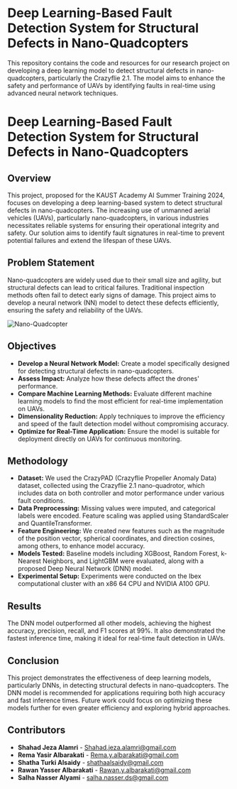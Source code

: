 # Deep Learning-Based Fault Detection System for Structural Defects in Nano-Quadcopters

This repository contains the code and resources for our research project on developing a deep learning model to detect structural defects in nano-quadcopters, particularly the Crazyflie 2.1. The model aims to enhance the safety and performance of UAVs by identifying faults in real-time using advanced neural network techniques.



# Deep Learning-Based Fault Detection System for Structural Defects in Nano-Quadcopters

## Overview

This project, proposed for the KAUST Academy AI Summer Training 2024, focuses on developing a deep learning-based system to detect structural defects in nano-quadcopters. The increasing use of unmanned aerial vehicles (UAVs), particularly nano-quadcopters, in various industries necessitates reliable systems for ensuring their operational integrity and safety. Our solution aims to identify fault signatures in real-time to prevent potential failures and extend the lifespan of these UAVs.

## Problem Statement

Nano-quadcopters are widely used due to their small size and agility, but structural defects can lead to critical failures. Traditional inspection methods often fail to detect early signs of damage. This project aims to develop a neural network (NN) model to detect these defects efficiently, ensuring the safety and reliability of the UAVs.

![Nano-Quadcopter](/Users/rawanyasir/Downloads/E8_W1_near_M3_M4.jpg)

## Objectives

- **Develop a Neural Network Model:** Create a model specifically designed for detecting structural defects in nano-quadcopters.
- **Assess Impact:** Analyze how these defects affect the drones' performance.
- **Compare Machine Learning Methods:** Evaluate different machine learning models to find the most efficient for real-time implementation on UAVs.
- **Dimensionality Reduction:** Apply techniques to improve the efficiency and speed of the fault detection model without compromising accuracy.
- **Optimize for Real-Time Application:** Ensure the model is suitable for deployment directly on UAVs for continuous monitoring.

## Methodology

- **Dataset:** We used the CrazyPAD (Crazyflie Propeller Anomaly Data) dataset, collected using the Crazyflie 2.1 nano-quadrotor, which includes data on both controller and motor performance under various fault conditions.
- **Data Preprocessing:** Missing values were imputed, and categorical labels were encoded. Feature scaling was applied using StandardScaler and QuantileTransformer.
- **Feature Engineering:** We created new features such as the magnitude of the position vector, spherical coordinates, and direction cosines, among others, to enhance model accuracy.
- **Models Tested:** Baseline models including XGBoost, Random Forest, k-Nearest Neighbors, and LightGBM were evaluated, along with a proposed Deep Neural Network (DNN) model.
- **Experimental Setup:** Experiments were conducted on the Ibex computational cluster with an x86 64 CPU and NVIDIA A100 GPU.

## Results

The DNN model outperformed all other models, achieving the highest accuracy, precision, recall, and F1 scores at 99%. It also demonstrated the fastest inference time, making it ideal for real-time fault detection in UAVs.

## Conclusion

This project demonstrates the effectiveness of deep learning models, particularly DNNs, in detecting structural defects in nano-quadcopters. The DNN model is recommended for applications requiring both high accuracy and fast inference times. Future work could focus on optimizing these models further for even greater efficiency and exploring hybrid approaches.

## Contributors

- **Shahad Jeza Alamri** - [Shahad.jeza.alamri@gmail.com](mailto:Shahad.jeza.alamri@gmail.com)
- **Rema Yasir Albarakati** - [Rema.y.albarakati@gmail.com](mailto:Rema.y.albarakati@gmail.com)
- **Shatha Turki Alsaidy** - [shathaalsaidy@gmail.com](mailto:shathaalsaidy@gmail.com)
- **Rawan Yasser Albarakati** - [Rawan.y.albarakati@gmail.com](mailto:Rawan.y.albarakati@gmail.com)
- **Salha Nasser Alyami** - [salha.nasser.ds@gmail.com](mailto:salha.nasser.ds@gmail.com)

